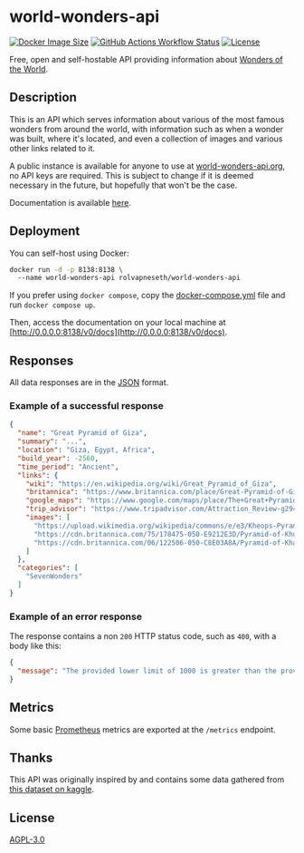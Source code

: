 # world-wonders-api

[![Docker Image Size](https://img.shields.io/docker/image-size/rolvapneseth/world-wonders-api?label=Docker%20image)](https://hub.docker.com/r/rolvapneseth/world-wonders-api)
[![GitHub Actions Workflow Status](https://img.shields.io/github/actions/workflow/status/Rolv-Apneseth/world-wonders-api/prod.yml)](https://github.com/Rolv-Apneseth/world-wonders-api/actions/workflows/prod.yml)
[![License](https://img.shields.io/badge/License-AGPLv3-green.svg)](./LICENSE)

Free, open and self-hostable API providing information about [Wonders of the World](https://en.wikipedia.org/wiki/Wonders_of_the_World).

## Description

This is an API which serves information about various of the most famous wonders from around the world,
with information such as when a wonder was built, where it's located, and even a collection of images
and various other links related to it.

A public instance is available for anyone to use at [world-wonders-api.org](https://www.world-wonders-api.org), no API keys are required. This is subject to change if it is
deemed necessary in the future, but hopefully that won't be the case.

Documentation is available [here](https://www.world-wonders-api.org/v0/docs).

## Deployment

You can self-host using Docker:

```bash
docker run -d -p 8138:8138 \ 
  --name world-wonders-api rolvapneseth/world-wonders-api
```

If you prefer using `docker compose`, copy the [docker-compose.yml](./docker-compose.yml) file and run `docker compose up`.

Then, access the documentation on your local machine at [http://0.0.0.0:8138/v0/docs](http://0.0.0.0:8138/v0/docs).

## Responses

All data responses are in the [JSON](http://json.org/) format.

### Example of a successful response

```json
{
  "name": "Great Pyramid of Giza",
  "summary": "...",
  "location": "Giza, Egypt, Africa",
  "build_year": -2560,
  "time_period": "Ancient",
  "links": {
    "wiki": "https://en.wikipedia.org/wiki/Great_Pyramid_of_Giza",
    "britannica": "https://www.britannica.com/place/Great-Pyramid-of-Giza",
    "google_maps": "https://www.google.com/maps/place/The+Great+Pyramid+of+Giza/...",
    "trip_advisor": "https://www.tripadvisor.com/Attraction_Review-g294202-d...",
    "images": [
      "https://upload.wikimedia.org/wikipedia/commons/e/e3/Kheops-Pyramid.jpg",
      "https://cdn.britannica.com/75/178475-050-E9212E3D/Pyramid-of-Khufu-Giza-Egypt.jpg",
      "https://cdn.britannica.com/06/122506-050-C8E03A8A/Pyramid-of-Khafre-Giza-Egypt.jpg",
    ]
  },
  "categories": [
    "SevenWonders"
  ]
}
```

### Example of an error response

The response contains a non `200` HTTP status code, such as `400`, with a body like this:

```json
{
  "message": "The provided lower limit of 1000 is greater than the provided upper limit of 400"
}
```

## Metrics

Some basic [Prometheus](https://prometheus.io/) metrics are exported at the `/metrics` endpoint.

## Thanks

This API was originally inspired by and contains some data gathered from [this dataset on kaggle](https://www.kaggle.com/datasets/karnikakapoor/wonders-of-world).

## License

[AGPL-3.0](./LICENSE)
